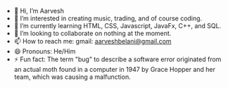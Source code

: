 - 👋 Hi, I’m Aarvesh
- 👀 I’m interested in creating music, trading, and of course coding.
- 🌱 I’m currently learning HTML, CSS, Javascript, JavaFx, C++, and SQL.
- 💞️ I’m looking to collaborate on nothing at the moment.
- 📫 How to reach me: gmail: aarveshbelani@gmail.com
- 😄 Pronouns: He/Him
- ⚡ Fun fact: The term "bug" to describe a software error originated from an actual moth found in a computer in 1947 by Grace Hopper and her team, which was causing a malfunction.
<!---
aarveshJB/aarveshJB is a ✨ special ✨ repository because its `README.md` (this file) appears on your GitHub profile.
You can click the Preview link to take a look at your changes.
--->
